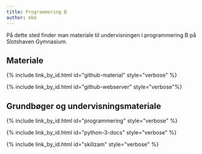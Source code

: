 ```yaml
---
title: Programmering B
author: mkm
---
```

På dette sted finder man materiale til undervisningen i programmering B på Slotshaven Gymnasium.

## Materiale

{% include link_by_id.html id="github-material" style="verbose" %}

{% include link_by_id.html id="github-webserver" style="verbose"%}

## Grundbøger og undervisningsmateriale

{% include link_by_id.html id="programmering" style="verbose" %}

{% include link_by_id.html id="python-3-docs" style="verbose" %}

{% include link_by_id.html id="skillzam" style="verbose" %}







